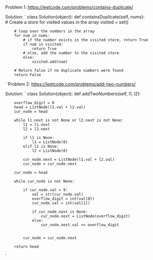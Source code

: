 Problem 1:
https://leetcode.com/problems/contains-duplicate/

Solution:
`
class Solution(object):
    def containsDuplicate(self, nums):        
        # Create a store for visited values in the array
        visited = set()
        
        # loop over the numbers in the array
        for num in nums:
            # if the number exists in the visited store, return True
            if num in visited:
                return True
            # else, add the number to the visited store
            else:
                visited.add(num)
                
        # Return false if no duplicate numbers were found
        return False
`
Problem 2:
https://leetcode.com/problems/add-two-numbers/

Solution:
`
class Solution(object):
    def addTwoNumbers(self, l1, l2):
        
        overflow_digit = 0
        head = ListNode(l1.val + l2.val)
        cur_node = head
        
        while l1.next is not None or l2.next is not None:
            l1 = l1.next
            l2 = l2.next
            
            if l1 is None:
                l1 = ListNode(0)
            elif l2 is None:
                l2 = ListNode(0)
            
            cur_node.next = ListNode(l1.val + l2.val)  
            cur_node = cur_node.next
            
        cur_node = head
        
        while cur_node is not None:
            
            if cur_node.val > 9:
                val = str(cur_node.val)
                overflow_digit = int(val[0])
                cur_node.val = int(val[1])
                
                if cur_node.next is None:
                    cur_node.next = ListNode(overflow_digit)
                else:
                    cur_node.next.val += overflow_digit
                
                
            cur_node = cur_node.next
                
        return head
`